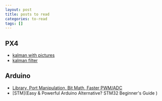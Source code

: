 ```yaml
---
layout: post
title: posts to read
categories: to-read
tags: []
---
```


## PX4
- [kalman with pictures](https://www.bzarg.com/p/how-a-kalman-filter-works-in-pictures/)
- [kalman filter](https://www.kalmanfilter.net/default.aspx)
## Arduino
- [Library, Port Manipulation, Bit Math, Faster PWM/ADC](https://www.youtube.com/watch?v=EVm0qVJ56II)
- [STM](Easy & Powerful Arduino Alternative? STM32 Beginner's Guide
)